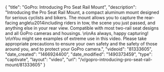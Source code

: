 {
    "title": "GoPro: Introducing Pro Seat Rail Mount",
    "description": "Introducing the Pro Seat Rail Mount, a compact aluminum mount designed for serious cyclists and bikers. The mount allows you to capture the rear-facing angle\u2014including riders in tow, the scene you just passed, and anything else in your rear view. Compatible with most two-rail seat designs and all GoPro cameras and housings. \n\nAs always, happy capturing! \n\nYou might see examples of extreme use in this video. Please take appropriate precautions to ensure your own safety and the safety of those around you, and to protect your GoPro camera.",
    "videoid": "81333605",
    "date_created": "1466924400",
    "date_modified": "1490373459",
    "type": "captivate",
    "layout": "video",
    "url": "\/v\/gopro-introducing-pro-seat-rail-mount\/81333605"
}